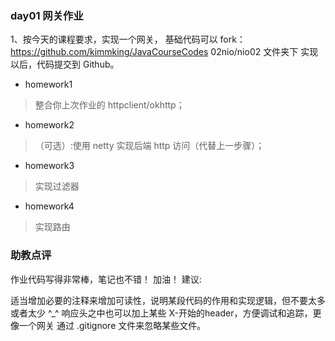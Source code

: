 ### day01 网关作业
1、按今天的课程要求，实现一个网关，
基础代码可以 fork：https://github.com/kimmking/JavaCourseCodes
02nio/nio02 文件夹下
实现以后，代码提交到 Github。 
- homework1 
> 整合你上次作业的 httpclient/okhttp；
- homework2 
> （可选）:使用 netty 实现后端 http 访问（代替上一步骤）；
- homework3
> 实现过滤器
- homework4
> 实现路由


### 助教点评
作业代码写得非常棒，笔记也不错！ 加油！
建议:

适当增加必要的注释来增加可读性，说明某段代码的作用和实现逻辑，但不要太多或者太少 ^_^
响应头之中也可以加上某些 X-开始的header，方便调试和追踪，更像一个网关
通过 .gitignore 文件来忽略某些文件。
